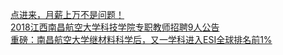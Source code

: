   
[点进来，月薪上万不是问题！](http://www.dianyue.me/archives/366/24w521k07yx6grvg/)  
[2018江西南昌航空大学科技学院专职教师招聘9人公告](http://www.dianyue.me/archives/543/u75g5sxxxjceagkj/)  
[重磅：南昌航空大学继材料科学后，又一学科进入ESI全球排名前1%](http://www.dianyue.me/archives/934/jsujn9uola16iwdq/)